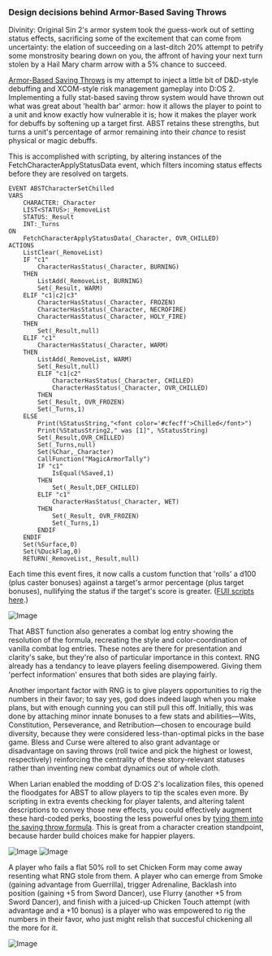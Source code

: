 ### Design decisions behind Armor-Based Saving Throws

Divinity: Original Sin 2's armor system took the guess-work out of setting status effects, sacrificing some of the excitement that can come from uncertainty: the elation of succeeding on a last-ditch 20% attempt to petrify some monstrosity bearing down on you, the affront of having your next turn stolen by a Hail Mary charm arrow with a 5% chance to succeed.

[Armor-Based Saving Throws](https://steamcommunity.com/sharedfiles/filedetails/?id=1157299447) is my attempt to inject a little bit of D&D-style debuffing and XCOM-style risk management gameplay into D:OS 2. Implementing a fully stat-based saving throw system would have thrown out what was great about 'health bar' armor: how it allows the player to point to a unit and know exactly how vulnerable it is; how it makes the player work for debuffs by softening up a target first. ABST retains these strengths, but turns a unit's percentage of armor remaining into their _chance_ to resist physical or magic debuffs. 

This is accomplished with scripting, by altering instances of the FetchCharacterApplyStatusData event, which filters incoming status effects before they are resolved on targets. 

```
EVENT ABSTCharacterSetChilled
VARS
	CHARACTER:_Character
	LIST<STATUS>:_RemoveList
	STATUS:_Result
	INT:_Turns
ON
	FetchCharacterApplyStatusData(_Character, OVR_CHILLED)
ACTIONS
	ListClear(_RemoveList)
	IF "c1"
		CharacterHasStatus(_Character, BURNING)
	THEN
		ListAdd(_RemoveList, BURNING)
		Set(_Result, WARM)
	ELIF "c1|c2|c3"
		CharacterHasStatus(_Character, FROZEN)
		CharacterHasStatus(_Character, NECROFIRE)
		CharacterHasStatus(_Character, HOLY_FIRE)
	THEN
		Set(_Result,null)
	ELIF "c1"
		CharacterHasStatus(_Character, WARM)
	THEN
		ListAdd(_RemoveList, WARM)
		Set(_Result,null)
		ELIF "c1|c2"
			CharacterHasStatus(_Character, CHILLED)
			CharacterHasStatus(_Character, OVR_CHILLED)
		THEN
		Set(_Result, OVR_FROZEN)
		Set(_Turns,1)
	ELSE
		Print(%StatusString,"<font color='#cfecff'>Chilled</font>")
		Print(%StatusString2," was [1]", %StatusString)
		Set(_Result,OVR_CHILLED)
		Set(_Turns,null)
		Set(%Char,_Character)
		CallFunction("MagicArmorTally")
		IF "c1"
			IsEqual(%Saved,1)
		THEN
			Set(_Result,DEF_CHILLED)
		ELIF "c1"
			CharacterHasStatus(_Character, WET)
		THEN
			Set(_Result, OVR_FROZEN)
			Set(_Turns,1)
		ENDIF
	ENDIF
	Set(%Surface,0)
	Set(%DuckFlag,0)
	RETURN(_RemoveList,_Result,null)
  ```
  
Each time this event fires, it now calls a custom function that 'rolls' a d100 (plus caster bonuses) against a target's armor percentage (plus target bonuses), nullifying the status if the target's score is greater. ([FUll scripts here](https://github.com/spncrptrsn/spncrptrsn.github.io/tree/master/abst_scripts).)

![Image](https://i.imgur.com/LREhPza.jpg)

That ABST function also generates a combat log entry showing the resolution of the formula, recreating the style and color-coordination of vanilla combat log entries. These notes are there for presentation and clarity's sake, but they're also of particular importance in this context. RNG already has a tendancy to leave players feeling disempowered. Giving them 'perfect information' ensures that both sides are playing fairly.

Another important factor with RNG is to give players opportunities to rig the numbers in their favor; to say yes, god does indeed laugh when you make plans, but with enough cunning you can still pull this off. Initially, this was done by attaching minor innate bonuses to a few stats and abilities—Wits, Constitution, Perseverance, and Retribution—chosen to encourage build diversity, because they were considered less-than-optimal picks in the base game. Bless and Curse were altered to also grant advantage or disadvantage on saving throws (roll twice and pick the highest or lowest, respectively) reinforcing the centrality of these story-relevant statuses rather than inventing new combat dynamics out of whole cloth.

When Larian enabled the modding of D:OS 2's localization files, this opened the floodgates for ABST to allow players to tip the scales even more. By scripting in extra events checking for player talents, and altering talent descriptions to convey those new effects, you could effectively augment these hard-coded perks, boosting the less powerful ones by [tying them into the saving throw formula](https://steamcommunity.com/workshop/filedetails/discussion/1157299447/1488861734095722644/). This is great from a character creation standpoint, because harder build choices make for happier players.

![Image](https://i.imgur.com/0UVQHHi.jpg)
![Image](https://i.imgur.com/xn2iCVZ.jpg)

A player who fails a flat 50% roll to set Chicken Form may come away resenting what RNG stole from them. A player who can emerge from Smoke (gaining advantage from Guerrilla), trigger Adrenaline, Backlash into position (gaining +5 from Sword Dancer), use Flurry (another +5 from Sword Dancer), and finish with a juiced-up Chicken Touch attempt (with advantage and a +10 bonus) is a player who was empowered to rig the numbers in their favor, who just might relish that succesful chickening all the more for it.

![Image](https://i.imgur.com/5u0llvb.jpg)
